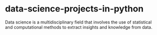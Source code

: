 # data-science-projects-in-python
Data science is a multidisciplinary field that involves the use of statistical and computational methods to extract insights and knowledge from data. 
